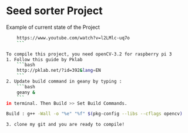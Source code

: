 Seed sorter Project
===============
Example of current state of the Project 
```bash 
	https://www.youtube.com/watch?v=l2LMlc-uq7o
	```

To compile this project, you need openCV-3.2 for raspberry pi 3
1. Follow this guide by Pklab
	```bash 
	http://pklab.net/?id=392&lang=EN
	```
2. Update build command in geany by typing :
	```bash
	geany &
	```
in terminal. Then Build >> Set Build Commands.

Build : g++ -Wall -o "%e" "%f" $(pkg-config --libs --cflags opencv)

3. clone my git and you are ready to compile!

